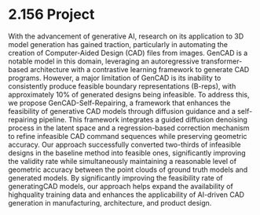 # 2.156 Project
With the advancement of generative AI, research on its application to 3D model generation has gained traction, particularly in automating the creation of Computer-Aided Design (CAD) files from images. GenCAD is a notable model in this domain, leveraging an autoregressive transformer-based architecture with a contrastive learning framework to generate CAD programs. 
However, a major limitation of GenCAD is its inability to consistently produce feasible boundary representations (B-reps), with approximately 10% of generated designs being infeasible. To address this, we propose GenCAD-Self-Repairing, a framework that enhances the feasibility of generative CAD models through diffusion guidance and a self-repairing pipeline. This framework integrates a guided diffusion denoising process in the latent space and a regression-based correction mechanism to refine infeasible CAD command sequences while preserving geometric accuracy.
Our approach successfully converted two-thirds of infeasible designs in the baseline method into feasible ones, significantly improving the validity rate while simultaneously maintaining a reasonable level of geometric accuracy between the point clouds of ground truth models and generated models.
By significantly improving the feasibility rate of generatingCAD models, our approach helps expand the availability of highquality training data and enhances the applicability of AI-driven CAD generation in manufacturing, architecture, and product design.